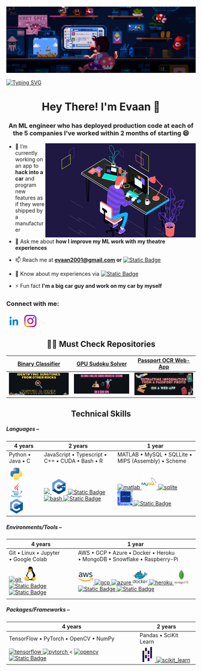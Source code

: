 <p  align="center">
<img  src="https://github.com/Evaan2001/Images_For_ReadMe/blob/main/SmallerCodingMario.gif"
width = "900"/>

<a href="https://git.io/typing-svg"><img src="https://readme-typing-svg.demolab.com?font=Fira+Code&pause=1000&center=true&random=false&width=825&lines=Salaam+Walaikum!+Welcome+to+my+GitHub!" alt="Typing SVG" /></a>
<h1 align="center">Hey There! I'm Evaan 👋</h1>
<h3 align="center">An ML engineer who has deployed production code at each of the 5 companies I've worked within 2 months of starting 😄</h3>
<img align="right" alt="Coding GIF" width = 400 height = 250 src = "https://github.com/Evaan2001/Images_For_ReadMe/blob/main/profile.gif">
  
- 🔭 I’m currently working on an app to **hack into a car** and program new features as if they were shipped by a manufacturer

- 💬 Ask me about **how I improve my ML work with my theatre experiences**

- 📫 Reach me at **evaan2001@gmail.com or**  <a href = "https://www.linkedin.com/in/evaan/"> <img alt="Static Badge" src="https://img.shields.io/badge/Evaan-blue?logo=linkedin">
</a>

- 📄 Know about my experiences via <a href = "https://drive.google.com/file/d/1NCM2UcCGwKVGBzfCztno1DTPH-j2goX1/view?usp=sharing"> <img alt="Static Badge" src="https://img.shields.io/badge/My-Resume-%23FF5454">
</a>

- ⚡ Fun fact **I'm a big car guy and work on my car by myself**

<h3 align="left">Connect with me:</h3>
<p align="left">
<a href="https://linkedin.com/in/evaan" target="blank"><img align="center" src="https://github.com/Evaan2001/Images_For_ReadMe/blob/main/linkedin.png" alt="evaan" height="40" width="40" /></a>
<a href="https://instagram.com/evyaah" target="blank"><img align="center" src="https://github.com/Evaan2001/Images_For_ReadMe/blob/main/Instagram.png" alt="evyaah" height="40" width="40" /></a>
</p>

<h2 align="center">👨‍💻 Must Check Repositories </h2>

| [Binary Classifier](https://github.com/Evaan2001/Binary_Image_Classifier) | [GPU Sudoku Solver](https://github.com/Evaan2001/GPU-Sudoku-Solver) | [Passport OCR Web-App](https://github.com/Evaan2001/Passport_OCR_App) |
|----------|----------|----------|
| [![Image 1](https://github.com/Evaan2001/Images_For_ReadMe/blob/main/Binary_Classifier.png)](https://github.com/Evaan2001/Binary_Image_Classifier) | [![Image 2](https://github.com/Evaan2001/Images_For_ReadMe/blob/main/Sudoku_Solver.png)](https://github.com/Evaan2001/GPU-Sudoku-Solver) | [![Image 3](https://github.com/Evaan2001/Images_For_ReadMe/blob/main/Passport_OCR.png)](https://github.com/Evaan2001/Passport_OCR_App) |


<h2 align="center"> Technical Skills</h3>

<h5 align="left"> Languages – </h3>

|  4 years  |  2 years  |   1 year  |
|-----------|-----------|-----------|
| Python • Java • C| JavaScript • Typescript • C++ • CUDA • Bash • R | MATLAB • MySQL • SQLLite • MIPS (Assembly) • Scheme|
| <a href="https://www.python.org" target="_blank" rel="noreferrer"> <img src="https://raw.githubusercontent.com/devicons/devicon/master/icons/python/python-original.svg" alt="python" width="40" height="40"/> </a> <a href="https://www.java.com" target="_blank" rel="noreferrer"> <img src="https://raw.githubusercontent.com/devicons/devicon/master/icons/java/java-original.svg" alt="java" width="40" height="40"/> </a> <a href="https://www.cprogramming.com/" target="_blank" rel="noreferrer"> <img src="https://raw.githubusercontent.com/devicons/devicon/master/icons/c/c-original.svg" alt="c" width="40" height="40"/> </a> | <a href="https://www.javascript.com/" target="_blank" rel="npreferrer"> <img src="https://cdn.jsdelivr.net/gh/devicons/devicon@latest/icons/javascript/javascript-original.svg" width=40/> </a> <a href="https://www.w3schools.com/cpp/" target="_blank" rel="noreferrer"> <img src="https://raw.githubusercontent.com/devicons/devicon/master/icons/cplusplus/cplusplus-original.svg" alt="cplusplus" width="40" height="40"/> </a> <a href = "https://developer.nvidia.com/about-cuda"> <img alt="Static Badge" src="https://img.shields.io/badge/CUDA-black?style=for-the-badge&logo=nvidia"> </a> <a href="https://www.gnu.org/software/bash/" target="_blank" rel="noreferrer"> <img src="https://www.vectorlogo.zone/logos/gnu_bash/gnu_bash-icon.svg" alt="bash" width="40" height="40"/> </a> <a href = "https://www.r-project.org/"> <img alt="Static Badge" src="https://img.shields.io/badge/-blue?style=for-the-badge&logo=r"> </a> | <a href="https://www.mathworks.com/" target="_blank" rel="noreferrer"> <img src="https://upload.wikimedia.org/wikipedia/commons/2/21/Matlab_Logo.png" alt="matlab" width="40" height="40"/> </a> <a href="https://www.mysql.com/" target="_blank" rel="noreferrer"> <img src="https://raw.githubusercontent.com/devicons/devicon/master/icons/mysql/mysql-original-wordmark.svg" alt="mysql" width="40" height="40"/> </a> <a href="https://www.sqlite.org/" target="_blank" rel="noreferrer"> <img src="https://www.vectorlogo.zone/logos/sqlite/sqlite-icon.svg" alt="sqlite" width="40" height="40"/> </a> <a href="https://en.wikipedia.org/wiki/MIPS_architecture" target="_blank" rel="noreferrer"> <img src="https://github.com/Evaan2001/Images_For_ReadMe/blob/main/mips.png" alt="sqlite" width="40" height="40"/> </a> <a href="https://www.scheme.org/" target="_blank" rel="noreferrer"> <img alt="Static Badge" src="https://img.shields.io/badge/scheme-red?style=for-the-badge&logo=racket"> 

<h5 align="left"> Environments/Tools – </h3>

|  4 years  |   1 year  |
|-----------|-----------|
| Git • Linux • Jupyter • Google Colab | AWS • GCP • Azure • Docker • Heroku • MongoDB • Snowflake • Raspberry-Pi | 
| <a href="https://git-scm.com/" target="_blank" rel="noreferrer"> <img src="https://www.vectorlogo.zone/logos/git-scm/git-scm-icon.svg" alt="git" width="40" height="40"/> </a> <a href="https://www.linux.org/" target="_blank" rel="noreferrer"> <img src="https://raw.githubusercontent.com/devicons/devicon/master/icons/linux/linux-original.svg" alt="linux" width="40" height="40"/> </a> <a href="https://jupyter.org/" target="_blank" rel="noreferrer"> <img alt="Static Badge" src="https://img.shields.io/badge/jupyter-white?style=for-the-badge&logo=jupyter"> </a>  <a href="https://colab.google/" target="_blank" rel="noreferrer"> <img alt="Static Badge" src="https://img.shields.io/badge/colab-white?style=for-the-badge&logo=googlecolab"> </a> | <p align="left"> <a href="https://aws.amazon.com" target="_blank" rel="noreferrer"> <img src="https://raw.githubusercontent.com/devicons/devicon/master/icons/amazonwebservices/amazonwebservices-original-wordmark.svg" alt="aws" width="40" height="40"/> </a> <a href="https://cloud.google.com" target="_blank" rel="noreferrer"> <img src="https://www.vectorlogo.zone/logos/google_cloud/google_cloud-icon.svg" alt="gcp" width="40" height="40"/> </a> <a href="https://azure.microsoft.com/en-in/" target="_blank" rel="noreferrer"> <img src="https://www.vectorlogo.zone/logos/microsoft_azure/microsoft_azure-icon.svg" alt="azure" width="40" height="40"/> </a>  <a href="https://www.docker.com/" target="_blank" rel="noreferrer"> <img src="https://raw.githubusercontent.com/devicons/devicon/master/icons/docker/docker-original-wordmark.svg" alt="docker" width="40" height="40"/> </a> <a href="https://heroku.com" target="_blank" rel="noreferrer"> <img src="https://www.vectorlogo.zone/logos/heroku/heroku-icon.svg" alt="heroku" width="40" height="40"/> </a> <a href="https://www.mongodb.com/" target="_blank" rel="noreferrer"> <img src="https://raw.githubusercontent.com/devicons/devicon/master/icons/mongodb/mongodb-original-wordmark.svg" alt="mongodb" width="40" height="40"/> </a> <a href="https://www.snowflake.com/en/"> <img alt="Static Badge" src="https://img.shields.io/badge/snowflake-white?style=for-the-badge&logo=snowflake"> </a> <a href="https://www.raspberrypi.com/"> <img alt="Static Badge" src="https://img.shields.io/badge/Raspberry--Pi-black?style=for-the-badge&logo=raspberrypi"> |

<h5 align="left"> Packages/Frameworks – </h3>

|  4 years  |  2 years  |
|-----------|-----------|
| TensorFlow • PyTorch • OpenCV • NumPy | Pandas • SciKit Learn | 
| <a href="https://www.tensorflow.org" target="_blank" rel="noreferrer"> <img src="https://www.vectorlogo.zone/logos/tensorflow/tensorflow-icon.svg" alt="tensorflow" width="40" height="40"/> <a href="https://pytorch.org/" target="_blank" rel="noreferrer"> <img src="https://www.vectorlogo.zone/logos/pytorch/pytorch-icon.svg" alt="pytorch" width="40" height="40"/> </a>  </a> < <a href="https://opencv.org/" target="_blank" rel="noreferrer"> <img src="https://www.vectorlogo.zone/logos/opencv/opencv-icon.svg" alt="opencv" width="40" height="40"/> </a> <a href="https://numpy.org/"> <img alt="Static Badge" src="https://img.shields.io/badge/Numpy-blue?style=for-the-badge&logo=numpy"> | <a href="https://pandas.pydata.org/" target="_blank" rel="noreferrer"> <img src="https://raw.githubusercontent.com/devicons/devicon/2ae2a900d2f041da66e950e4d48052658d850630/icons/pandas/pandas-original.svg" alt="pandas" width="40" height="40"/> </a> <a href="https://scikit-learn.org/" target="_blank" rel="noreferrer"> <img src="https://upload.wikimedia.org/wikipedia/commons/0/05/Scikit_learn_logo_small.svg" alt="scikit_learn" width="40" height="40"/> </a> |
